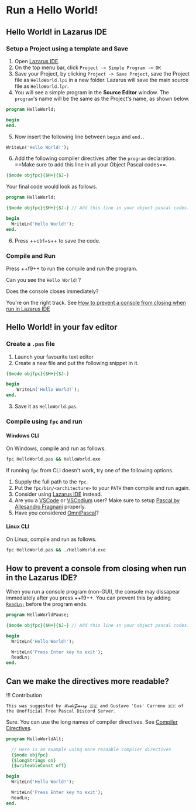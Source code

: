 # Run a Hello World!

## Hello World! in Lazarus IDE

### Setup a Project using a template and Save

1. Open [Lazarus IDE](https://www.lazarus-ide.org).
2. On the top menu bar, click `Project -> Simple Program -> OK`
3. Save your Project, by clicking `Project -> Save Project`, save the Project file as `HelloWorld.lpi` in a new folder. Lazarus will save the main source file as `HelloWorld.lpr`.
4. You will see a simple program in the **Source Editor** window. The `program`'s name will be the same as the Project's name, as shown below.

```pascal linenums="1"
program HelloWorld;

begin
end.
```

5. Now insert the following line between `begin` and `end.`.

```pascal
WriteLn('Hello World!');
```

6. Add the following compiler directives after the `program` declaration. ==Make sure to add this line in all your Object Pascal codes==. 

```pascal
{$mode objfpc}{$H+}{$J-}
```

Your final code would look as follows.

```pascal hl_lines="3 6" linenums="1"
program HelloWorld;

{$mode objfpc}{$H+}{$J-} // Add this line in your object pascal codes.

begin
  WriteLn('Hello World!');
end.
```

6. Press ++ctrl+s++ to save the code.

### Compile and Run

Press ++f9++ to run the compile and run the program.

Can you see the `Hello World!`? 

Does the console closes immediately?

You're on the right track. See [How to prevent a console from closing when run in Lazarus IDE](#how-to-prevent-a-console-from-closing-when-run-in-the-lazarus-ide)

## Hello World! in your fav editor

### Create a `.pas` file

1. Launch your favourite text editor
2. Create a new file and put the following snippet in it.

```pascal linenums="1"
{$mode objfpc}{$H+}{$J-} 

begin
    WriteLn('Hello World!');
end.
```

3. Save it as `HelloWorld.pas`.

### Compile using  `fpc` and run

#### Windows CLI

On Windows, compile and run as follows.

```bash
fpc HelloWorld.pas && HelloWorld.exe
```

If running `fpc` from CLI doesn't work, try one of the following options.

1. Supply the full path to the `fpc`.
2. Put the `fpc/bin/<architecture>` to your `PATH` then compile and run again.
3. Consider using [Lazarus IDE](https://www.lazarus-ide.org) instead.
4. Are you a [VSCode](https://code.visualstudio.com) or [VSCodium](https://vscodium.com) user? Make sure to setup [Pascal by Allesandro Fragnani](https://marketplace.visualstudio.com/items?itemName=alefragnani.pascal) properly.
5. Have you considered [OmniPascal](https://www.omnipascal.com)?

#### Linux  CLI

On Linux, compile and run as follows.

```bash
fpc HelloWorld.pas && ./HelloWorld.exe
```

## How to prevent a console from closing when run in the Lazarus IDE?

When you run a console program (non-GUI), the console may dissapear immediately after you press ++f9++. You can prevent this by adding [`ReadLn;`](https://www.freepascal.org/docs-html/rtl/system/readln.html) before the program ends.

```pascal hl_lines="9" linenums="1"
program HelloWorldPause;

{$mode objfpc}{$H+}{$J-} // Add this line in your object pascal codes.

begin
  WriteLn('Hello World!');

  WriteLn('Press Enter key to exit');
  ReadLn;
end.                      
```

## Can we make the directives more readable?

!!! Contribution

    This was suggested by 𝓚𝓸𝓭𝓮𝓩𝔀𝓮𝓻𝓰 🇩🇪 and Gustavo 'Gus' Carreno 🇵🇹 of the Unofficial Free Pascal Discord Server.

Sure. You can use the long names of compiler directives. See [Compiler Directives](https://www.freepascal.org/docs-html/prog/progch1.html#progse2.html). 

```pascal linenums="1" hl_lines="4-6"
program HelloWorldAlt;

  // Here is an example using more readable complier directives
  {$mode objfpc}
  {$longStrings on}
  {$writeableConst off}

begin
  WriteLn('Hello World!');

  WriteLn('Press Enter key to exit');
  ReadLn;
end.
```
